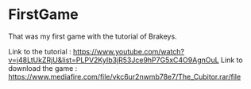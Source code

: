 # FirstGame
That was my first game with the tutorial of Brakeys.

Link to the tutorial : https://www.youtube.com/watch?v=j48LtUkZRjU&list=PLPV2KyIb3jR53Jce9hP7G5xC4O9AgnOuL
Link to download the game : https://www.mediafire.com/file/vkc6ur2nwmb78e7/The_Cubitor.rar/file

